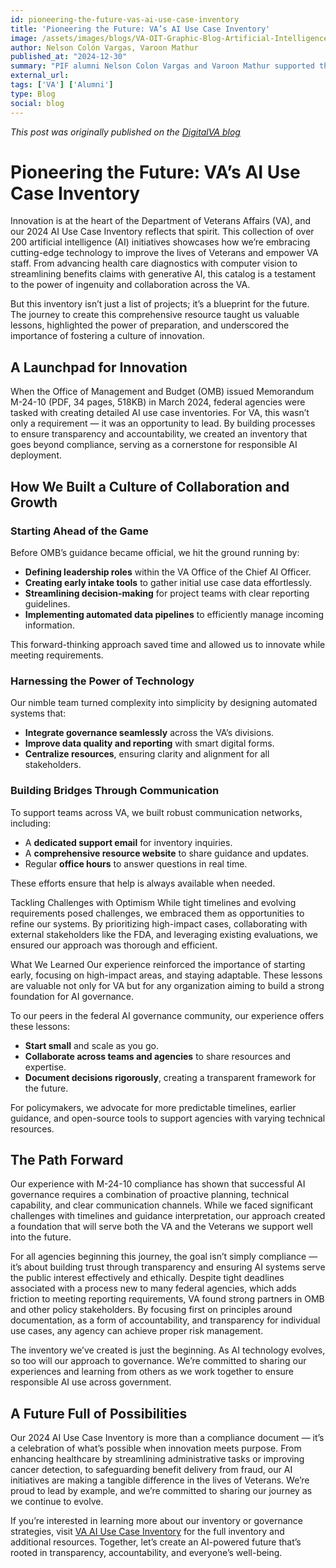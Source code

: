 ```yaml
---
id: pioneering-the-future-vas-ai-use-case-inventory
title: 'Pioneering the Future: VA’s AI Use Case Inventory'
image: /assets/images/blogs/VA-OIT-Graphic-Blog-Artificial-Intelligence-at-VA.webp
author: Nelson Colón Vargas, Varoon Mathur
published_at: "2024-12-30"
summary: "PIF alumni Nelson Colon Vargas and Varoon Mathur supported the creation of the Department of Veterans Affairs (VA) 2024 AI Use Case Inventory. This collection of over 200 artificial intelligence (AI) initiatives showcases how VA embraces cutting-edge technology to improve the lives of Veterans and empower VA staff."
external_url:
tags: ['VA'] ['Alumni']
type: Blog
social: blog
---
```

*This post was originally published on the [DigitalVA blog](https://digital.va.gov/vision-driven-execution/pioneering-the-future-vas-ai-use-case-inventory/)*

# Pioneering the Future: VA’s AI Use Case Inventory

Innovation is at the heart of the Department of Veterans Affairs (VA), and our 2024 AI Use Case Inventory reflects that spirit. This collection of over 200 artificial intelligence (AI) initiatives showcases how we’re embracing cutting-edge technology to improve the lives of Veterans and empower VA staff. From advancing health care diagnostics with computer vision to streamlining benefits claims with generative AI, this catalog is a testament to the power of ingenuity and collaboration across the VA. 

But this inventory isn’t just a list of projects; it’s a blueprint for the future. The journey to create this comprehensive resource taught us valuable lessons, highlighted the power of preparation, and underscored the importance of fostering a culture of innovation. 

## A Launchpad for Innovation 
When the Office of Management and Budget (OMB) issued Memorandum M-24-10 (PDF, 34 pages, 518KB) in March 2024, federal agencies were tasked with creating detailed AI use case inventories. For VA, this wasn’t only a requirement — it was an opportunity to lead. By building processes to ensure transparency and accountability, we created an inventory that goes beyond compliance, serving as a cornerstone for responsible AI deployment. 


## How We Built a Culture of Collaboration and Growth 

### Starting Ahead of the Game

Before OMB’s guidance became official, we hit the ground running by: 

- **Defining leadership roles** within the VA Office of the Chief AI Officer. 
- **Creating early intake tools** to gather initial use case data effortlessly. 
- **Streamlining decision-making** for project teams with clear reporting guidelines. 
- **Implementing automated data pipelines** to efficiently manage incoming information. 

This forward-thinking approach saved time and allowed us to innovate while meeting requirements. 

### Harnessing the Power of Technology 

Our nimble team turned complexity into simplicity by designing automated systems that: 

- **Integrate governance seamlessly** across the VA’s divisions. 
- **Improve data quality and reporting** with smart digital forms. 
- **Centralize resources**, ensuring clarity and alignment for all stakeholders. 

### Building Bridges Through Communication

To support teams across VA, we built robust communication networks, including: 

- A **dedicated support email** for inventory inquiries. 
- A **comprehensive resource website** to share guidance and updates. 
- Regular **office hours** to answer questions in real time. 

These efforts ensure that help is always available when needed. 

Tackling Challenges with Optimism
While tight timelines and evolving requirements posed challenges, we embraced them as opportunities to refine our systems. By prioritizing high-impact cases, collaborating with external stakeholders like the FDA, and leveraging existing evaluations, we ensured our approach was thorough and efficient. 

What We Learned
Our experience reinforced the importance of starting early, focusing on high-impact areas, and staying adaptable. These lessons are valuable not only for VA but for any organization aiming to build a strong foundation for AI governance. 

To our peers in the federal AI governance community, our experience offers these lessons: 

- **Start small** and scale as you go. 
- **Collaborate across teams and agencies** to share resources and expertise. 
- **Document decisions rigorously**, creating a transparent framework for the future. 

For policymakers, we advocate for more predictable timelines, earlier guidance, and open-source tools to support agencies with varying technical resources. 

## The Path Forward
Our experience with M-24-10 compliance has shown that successful AI governance requires a combination of proactive planning, technical capability, and clear communication channels. While we faced significant challenges with timelines and guidance interpretation, our approach created a foundation that will serve both the VA and the Veterans we support well into the future.  

For all agencies beginning this journey, the goal isn’t simply compliance — it’s about building trust through transparency and ensuring AI systems serve the public interest effectively and ethically. Despite tight deadlines associated with a process new to many federal agencies, which adds friction to meeting reporting requirements, VA found strong partners in OMB and other policy stakeholders. By focusing first on principles around documentation, as a form of accountability, and transparency for individual use cases, any agency can achieve proper risk management.  

The inventory we’ve created is just the beginning. As AI technology evolves, so too will our approach to governance. We’re committed to sharing our experiences and learning from others as we work together to ensure responsible AI use across government.  

## A Future Full of Possibilities 
Our 2024 AI Use Case Inventory is more than a compliance document — it’s a celebration of what’s possible when innovation meets purpose. From enhancing healthcare by streamlining administrative tasks or improving cancer detection, to safeguarding benefit delivery from fraud, our AI initiatives are making a tangible difference in the lives of Veterans. We’re proud to lead by example, and we’re committed to sharing our journey as we continue to evolve. 

If you’re interested in learning more about our inventory or governance strategies, visit [VA AI Use Case Inventory](https://department.va.gov/ai/ai-use-case-inventory/) for the full inventory and additional resources. Together, let’s create an AI-powered future that’s rooted in transparency, accountability, and everyone’s well-being. 

